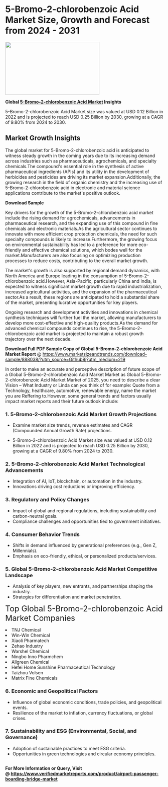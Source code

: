 <H1>5-Bromo-2-chlorobenzoic Acid Market Size, Growth and Forecast from 2024 - 2031</H1><img class="aligncenter size-medium wp-image-584254" src="https://thirdeyenews.in/wp-content/uploads/2024/09/Global-Market-Research-300x168.jpeg" alt="" width="300" height="168" /><p><strong>Global&nbsp;<a href="https://www.marketsizeandtrends.com/download-sample/888038/?utm_source=Github8j?utm_medium=219">5-Bromo-2-chlorobenzoic Acid Market</a> Insights</strong></p><p>5-Bromo-2-chlorobenzoic Acid Market size was valued at USD 0.12 Billion in 2022 and is projected to reach USD 0.25 Billion by 2030, growing at a CAGR of 9.80% from 2024 to 2030.</p><p><h2>Market Growth Insights</h2> <p>The global market for 5-Bromo-2-chlorobenzoic acid is anticipated to witness steady growth in the coming years due to its increasing demand across industries such as pharmaceuticals, agrochemicals, and specialty chemicals.The compound's essential role in the synthesis of active pharmaceutical ingredients (APIs) and its utility in the development of herbicides and pesticides are driving its market expansion.Additionally, the growing research in the field of organic chemistry and the increasing use of 5-Bromo-2-chlorobenzoic acid in electronic and material science applications contribute to the market's positive outlook.</p> <p><strong>Download Sample</strong></p> <p>Key drivers for the growth of the 5-Bromo-2-chlorobenzoic acid market include the rising demand for agrochemicals, advancements in pharmaceutical research, and the expanding use of this compound in fine chemicals and electronic materials.As the agricultural sector continues to innovate with more efficient crop protection chemicals, the need for such specialty compounds is likely to increase.Furthermore, the growing focus on environmental sustainability has led to a preference for more eco-friendly and effective chemical solutions, which bodes well for the market.Manufacturers are also focusing on optimizing production processes to reduce costs, contributing to the overall market growth.</p> <p>The market's growth is also supported by regional demand dynamics, with North America and Europe leading in the consumption of 5-Bromo-2-chlorobenzoic acid.However, Asia-Pacific, particularly China and India, is expected to witness significant market growth due to rapid industrialization, increased agricultural activities, and the expansion of the pharmaceutical sector.As a result, these regions are anticipated to hold a substantial share of the market, presenting lucrative opportunities for key players.</p> <p>Ongoing research and development activities and innovations in chemical synthesis techniques will further fuel the market, allowing manufacturers to develop more cost-effective and high-quality products.As the demand for advanced chemical compounds continues to rise, the 5-Bromo-2-chlorobenzoic acid market is projected to maintain a robust growth trajectory over the next decade.</p> <p><span class=""><strong>Download Full PDF Sample Copy of Global 5-Bromo-2-chlorobenzoic Acid Market Report</strong> @ <a href="https://www.marketsizeandtrends.com/download-sample/888038/?utm_source=Github8j?utm_medium=219" target="_blank">https://www.marketsizeandtrends.com/download-sample/888038/?utm_source=Github8j?utm_medium=219</a></span></p><p>In order to make an accurate and perceptive description of future scope of a Global&nbsp;5-Bromo-2-chlorobenzoic Acid Market Market as Global&nbsp;5-Bromo-2-chlorobenzoic Acid Market Market of 2025, you need to describe a clear Vision &ndash; What Industry or Linda can you think of for example: Quote from a Technology, healthcare, automotive, renewable energy, name the market you are Reffering to.However, some general trends and factors usually impact market reports and their future outlook include:</p><h3>1.&nbsp;<strong>5-Bromo-2-chlorobenzoic Acid Market Growth Projections</strong></h3><ul><li>Examine market size trends, revenue estimates and CAGR (Compounded Annual Growth Rate) projections.</li><li><p>5-Bromo-2-chlorobenzoic Acid Market size was valued at USD 0.12 Billion in 2022 and is projected to reach USD 0.25 Billion by 2030, growing at a CAGR of 9.80% from 2024 to 2030.</p></li></ul><h3>2.&nbsp;<strong>5-Bromo-2-chlorobenzoic Acid Market Technological Advancements</strong></h3><ul><li>Integration of AI, IoT, blockchain, or automation in the industry.</li><li>Innovations driving cost reductions or improving efficiency.</li></ul><h3>3.&nbsp;<strong>Regulatory and Policy Changes</strong></h3><ul><li>Impact of global and regional regulations, including sustainability and carbon-neutral goals.</li><li>Compliance challenges and opportunities tied to government initiatives.</li></ul><h3>4.&nbsp;<strong>Consumer Behavior Trends</strong></h3><ul><li>Shifts in demand influenced by generational preferences (e.g., Gen Z, Millennials).</li><li>Emphasis on eco-friendly, ethical, or personalized products/services.</li></ul><h3>5.&nbsp;<strong>Global 5-Bromo-2-chlorobenzoic Acid Market Competitive Landscape</strong></h3><ul><li>Analysis of key players, new entrants, and partnerships shaping the industry.</li><li>Strategies for differentiation and market penetration.</li></ul><p data-pm-slice="1 1 []"><span style="color: inherit; font-family: inherit; font-size: 25px;">Top Global 5-Bromo-2-chlorobenzoic Acid Market Companies</span></p><div class="" data-test-id=""><p><li>TNJ Chemical</li><li> Win-Win Chemical</li><li> Xiaoli Pharmatech</li><li> Zehao Industry</li><li> Warshel Chemical</li><li> Ningbo Inno Pharmchem</li><li> Allgreen Chemical</li><li> Hefei Home Sunshine Pharmaceutical Technology</li><li> Taizhou Volsen</li><li> Matrix Fine Chemicals</li></p></div><h3>6.&nbsp;<strong>Economic and Geopolitical Factors</strong></h3><ul><li>Influence of global economic conditions, trade policies, and geopolitical events.</li><li>Resilience of the market to inflation, currency fluctuations, or global crises.</li></ul><h3>7.&nbsp;<strong>Sustainability and ESG (Environmental, Social, and Governance)</strong></h3><ul><li>Adoption of sustainable practices to meet ESG criteria.</li><li>Opportunities in green technologies and circular economy principles.</li></ul><h2><strong style="font-size: 14px;">For More Information or Query, Visit @&nbsp;</strong><a style="background-color: #ffffff; font-size: 14px;" href="https://www.marketsizeandtrends.com/report/5-bromo-2-chlorobenzoic-acid-market/" target="_blank">https://www.verifiedmarketreports.com/product/airport-passenger-boarding-bridge-market</a></h2>